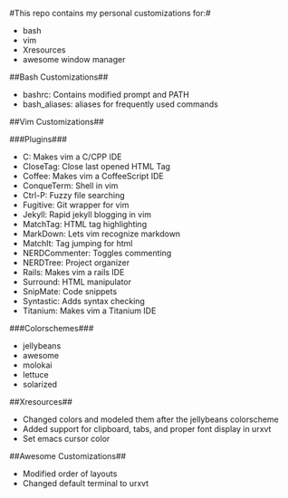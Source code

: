 #This repo contains my personal customizations for:#
* bash
* vim
* Xresources 
* awesome window manager

##Bash Customizations##
* bashrc: Contains modified prompt and PATH
* bash\_aliases: aliases for frequently used commands

##Vim Customizations##

###Plugins###
* C: Makes vim a C/CPP IDE
* CloseTag: Close last opened HTML Tag
* Coffee: Makes vim a CoffeeScript IDE
* ConqueTerm: Shell in vim
* Ctrl-P: Fuzzy file searching
* Fugitive: Git wrapper for vim
* Jekyll: Rapid jekyll blogging in vim
* MatchTag: HTML tag highlighting
* MarkDown: Lets vim recognize markdown
* MatchIt: Tag jumping for html
* NERDCommenter: Toggles commenting
* NERDTree: Project organizer
* Rails: Makes vim a rails IDE
* Surround: HTML manipulator
* SnipMate: Code snippets
* Syntastic: Adds syntax checking
* Titanium: Makes vim a Titanium IDE

###Colorschemes###
* jellybeans
* awesome
* molokai
* lettuce
* solarized

##Xresources##
* Changed colors and modeled them after the jellybeans colorscheme
* Added support for clipboard, tabs, and proper font display in urxvt
* Set emacs cursor color

##Awesome Customizations##
* Modified order of layouts
* Changed default terminal to urxvt

